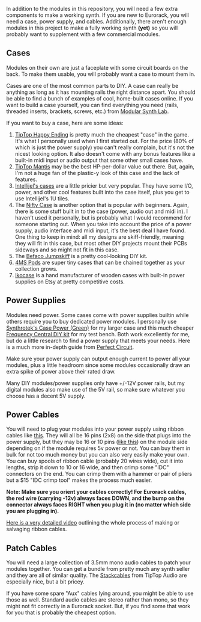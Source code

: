 In addition to the modules in this repository, you will need a few extra components to make a working synth. If you are new to Eurorack, you will need a case, power supply, and cables. Additionally, there aren't enough modules in this project to make a fully working synth **(yet)** so you will probably want to supplement with a few commercial modules.

## Cases

Modules on their own are just a faceplate with some circuit boards on the back. To make them usable, you will probably want a case to mount them in.

Cases are one of the most common parts to DIY. A case can really be anything as long as it has mounting rails the right distance apart. You should be able to find a bunch of examples of cool, home-built cases online. If you want to build a case yourself, you can find everything you need (rails, threaded inserts, brackets, screws, etc.) from [Modular Synth Lab](https://modularsynthlab.com/product-category/diy-eurorack-case/).

If you want to buy a case, here are some ideas:

1. [TipTop Happy Ending](http://tiptopaudio.com/happyendingkit/) is pretty much the cheapest "case" in the game. It's what I personally used when I first started out. For the price (80% of which is just the power supply) you can't really complain, but it's not the nicest looking option. It also doesn't come with any bonus features like a built-in midi input or audio output that some other small cases have.
2. [TipTop Mantis](http://tiptopaudio.com/mantis) may be the best HP-per-dollar value out there. But, again, I'm not a huge fan of the plastic-y look of this case and the lack of features.
3. [Intellijel's cases](https://intellijel.com/shop/cases/) are a little pricier but very popular. They have some I/O, power, and other cool features built into the case itself, plus you get to use Intellijel's 1U tiles.
4. The [Nifty Case](https://www.cre8audio.com/niftycase) is another option that is popular with beginners. Again, there is some stuff built in to the case (power, audio out and midi in). I haven't used it personally, but is probably what I would recommend for someone starting out. When you take into account the price of a power supply, audio interface and midi input, it's the best deal I have found. One thing to keep in mind: all my designs are skiff-friendly, meaning they will fit in this case, but most other DIY projects mount their PCBs sideways and so might not fit in this case.
5. The [Befaco Jumpskiff](https://shop.befaco.org/en/power-solutions/506-jumpskiff-diy-kit.html) is a pretty cool-looking DIY kit.
6. [4MS Pods](https://4mscompany.com/pods.php) are super tiny cases that can be chained together as your collection grows.
7. [Ikocase](https://www.etsy.com/shop/Ikocase) is a hand manufacturer of wooden cases with built-in power supplies on Etsy at pretty competitive costs.

## Power Supplies

Modules need power. Some cases come with power supplies builtin while others require you to buy dedicated power modules. 
I personally use [Synthrotek's Case Power (Green)](https://www.synthrotek.com/products/modular-circuits/case-power/) for my larger case and this much cheaper [Frequency Central DIY kit](https://frequencycentral.co.uk/product/fc-power/) for my test bench. Both work excellently for me, but do a little research to find a power supply that meets your needs. Here is a much more in-depth guide from [Perfect Circuit](https://www.perfectcircuit.com/signal/eurorack-modular-power-basics).

Make sure your power supply can output enough current to power all your modules, plus a little headroom since some modules occasionally draw an extra spike of power above their rated draw.

Many DIY modules/power supplies only have +/-12V power rails, but my digital modules also make use of the 5V rail, so make sure whatever you choose has a decent 5V supply.

## Power Cables

You will need to plug your modules into your power supply using ribbon cables like [this](https://www.sweetwater.com/store/detail/4msMultPwr16P--4ms-multi-power-cable-16-pin). They will all be 16 pins (2x8) on the side that plugs into the power supply, but they may be 16 or 10 pins ([like this](https://www.sweetwater.com/store/detail/EuroPC10-16--tiptop-audio-10-to-16-pin-eurorack-module-power-cable)) on the module side depending on if the module requires 5v power or not. You can buy them in bulk for not too much money but you can also very easily make your own. You can buy spools of ribbon cable (probably 20 wires wide), cut it into lengths, strip it down to 10 or 16 wide, and then crimp some "IDC" connectors on the end. You can crimp them with a hammer or pair of pliers but a $15 "IDC crimp tool" makes the process much easier.

**Note: Make sure you orient your cables correctly! For Eurorack cables, the red wire (carrying -12v) always faces DOWN, and the bump on the connector always faces RIGHT when you plug it in (no matter which side you are plugging in).**

[Here is a very detailed video](https://www.youtube.com/watch?v=tok3l28D55k) outlining the whole process of making or salvaging ribbon cables.

## Patch Cables

You will need a large collection of 3.5mm mono audio cables to patch your modules together. You can get a bundle from pretty much any synth seller and they are all of similar quality. The [Stackcables](https://tiptopaudio.com/stackcable/) from TipTop Audio are especially nice, but a bit pricey.

If you have some spare "Aux" cables lying around, you might be able to use those as well. Standard audio cables are stereo rather than mono, so they might not fit correctly in a Eurorack socket. But, if you find some that work for you that is probably the cheapest option.
